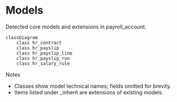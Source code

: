 # Models

Detected core models and extensions in payroll_account.

```mermaid
classDiagram
    class hr_contract
    class hr_payslip
    class hr_payslip_line
    class hr_payslip_run
    class hr_salary_rule
```

Notes
- Classes show model technical names; fields omitted for brevity.
- Items listed under _inherit are extensions of existing models.
